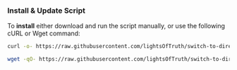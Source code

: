 ### Install & Update Script

To **install** either download and run the script manually, or use the following cURL or Wget command:
```sh
curl -o- https://raw.githubusercontent.com/lightsOfTruth/switch-to-directory/main/goto_installtion.sh | bash
```
```sh
wget -qO- https://raw.githubusercontent.com/lightsOfTruth/switch-to-directory/main/goto_installtion.sh | bash
```
